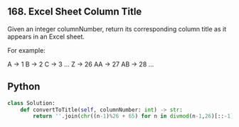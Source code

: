 ## 168. Excel Sheet Column Title
Given an integer columnNumber, return its corresponding column title as it appears in an Excel sheet.

For example:

A -> 1
B -> 2
C -> 3
...
Z -> 26
AA -> 27
AB -> 28 
...
## Python

```python
class Solution:
    def convertToTitle(self, columnNumber: int) -> str:
        return ''.join(chr((n-1)%26 + 65) for n in divmod(n-1,26)[::-1])
```
